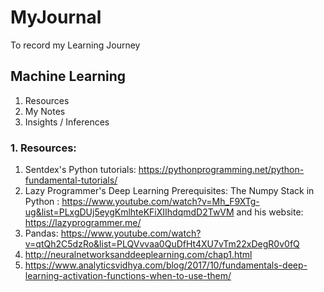 # MyJournal
To record my Learning Journey

## Machine Learning
1. Resources
2. My Notes
3. Insights / Inferences


### 1. Resources:
1. Sentdex's Python tutorials: https://pythonprogramming.net/python-fundamental-tutorials/
2. Lazy Programmer's Deep Learning Prerequisites: The Numpy Stack in Python : https://www.youtube.com/watch?v=Mh_F9XTg-ug&list=PLxgDUj5eygKmlhteKFiXIIhdqmdD2TwVM and his website: https://lazyprogrammer.me/
3. Pandas: https://www.youtube.com/watch?v=qtQh2C5dzRo&list=PLQVvvaa0QuDfHt4XU7vTm22xDegR0v0fQ
4. http://neuralnetworksanddeeplearning.com/chap1.html
5. https://www.analyticsvidhya.com/blog/2017/10/fundamentals-deep-learning-activation-functions-when-to-use-them/
